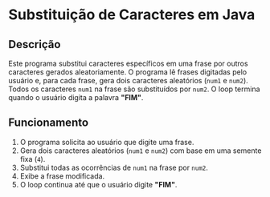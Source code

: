 # Substituição de Caracteres em Java

## Descrição
Este programa substitui caracteres específicos em uma frase por outros caracteres gerados aleatoriamente. O programa lê frases digitadas pelo usuário e, para cada frase, gera dois caracteres aleatórios (`num1` e `num2`). Todos os caracteres `num1` na frase são substituídos por `num2`. O loop termina quando o usuário digita a palavra **"FIM"**.

## Funcionamento
1. O programa solicita ao usuário que digite uma frase.
2. Gera dois caracteres aleatórios (`num1` e `num2`) com base em uma semente fixa (`4`).
3. Substitui todas as ocorrências de `num1` na frase por `num2`.
4. Exibe a frase modificada.
5. O loop continua até que o usuário digite **"FIM"**.
